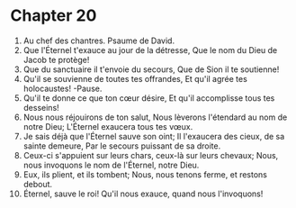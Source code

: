 # Chapter 20

1. Au chef des chantres. Psaume de David.
2. Que l'Éternel t'exauce au jour de la détresse, Que le nom du Dieu de Jacob te protège!
3. Que du sanctuaire il t'envoie du secours, Que de Sion il te soutienne!
4. Qu'il se souvienne de toutes tes offrandes, Et qu'il agrée tes holocaustes! -Pause.
5. Qu'il te donne ce que ton cœur désire, Et qu'il accomplisse tous tes desseins!
6. Nous nous réjouirons de ton salut, Nous lèverons l'étendard au nom de notre Dieu; L'Éternel exaucera tous tes vœux.
7. Je sais déjà que l'Éternel sauve son oint; Il l'exaucera des cieux, de sa sainte demeure, Par le secours puissant de sa droite.
8. Ceux-ci s'appuient sur leurs chars, ceux-là sur leurs chevaux; Nous, nous invoquons le nom de l'Éternel, notre Dieu.
9. Eux, ils plient, et ils tombent; Nous, nous tenons ferme, et restons debout.
10. Éternel, sauve le roi! Qu'il nous exauce, quand nous l'invoquons!

